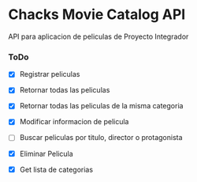 # Chacks Movie Catalog API
API para aplicacion de peliculas de Proyecto Integrador

### ToDo

- [x] Registrar peliculas
- [x] Retornar todas las peliculas
- [x] Retornar todas las peliculas de la misma categoria
- [x] Modificar informacion de pelicula
- [ ] Buscar peliculas por titulo, director o protagonista
- [x] Eliminar Pelicula
- [x] Get lista de categorias

